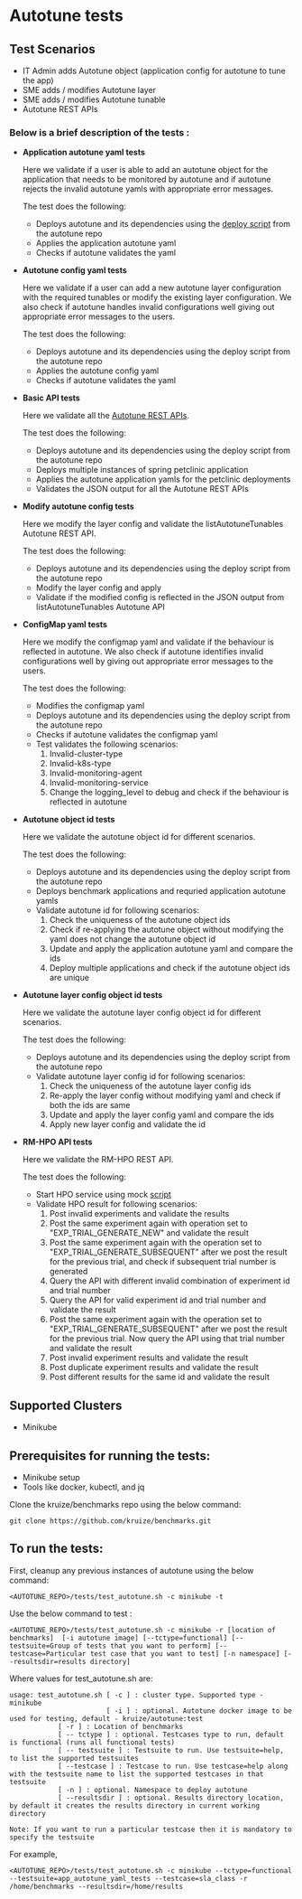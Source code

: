 # **Autotune tests**

## Test Scenarios
- IT Admin adds Autotune object (application config for autotune to tune the app)
- SME adds / modifies Autotune layer
- SME adds / modifies Autotune tunable
- Autotune REST APIs


### Below is a brief description of the tests :

- **Application autotune yaml tests**

  Here we validate if a user is able to add an autotune object for the application that needs to be monitored by autotune and if autotune rejects the invalid autotune yamls with appropriate error messages.
   
   The test does the following:
   - Deploys autotune and its dependencies using the [deploy script](https://github.com/kruize/autotune/blob/master/deploy.sh) from the autotune repo
   - Applies the application autotune yaml 
   - Checks if autotune validates the yaml 

- **Autotune config yaml tests**

  Here we validate if a user can add a new autotune layer configuration with the required tunables or modify the existing layer configuration. We also check if autotune handles invalid configurations well giving out appropriate error messages to the users.
   
   The test does the following:
   - Deploys autotune and its dependencies using the deploy script from the autotune repo
   - Applies the autotune config yaml 
   - Checks if autotune validates the yaml

- **Basic API tests**

  Here we validate all the [Autotune REST APIs](https://github.com/kruize/autotune/blob/master/design/API.md).
  
  The test does the following:
  - Deploys autotune and its dependencies using the deploy script from the autotune repo
  - Deploys multiple instances of spring petclinic application 
  - Applies the autotune application yamls for the petclinic deployments
  - Validates the JSON output for all the Autotune REST APIs 

- **Modify autotune config tests**

  Here we modify the layer config and validate the listAutotuneTunables Autotune REST API.
  
  The test does the following:
  - Deploys autotune and its dependencies using the deploy script from the autotune repo
  - Modify the layer config and apply
  - Validate if the modified config is reflected in the JSON output from listAutotuneTunables Autotune API

- **ConfigMap yaml tests**

  Here we modify the configmap yaml and validate if the behaviour is reflected in autotune. We also check if autotune identifies invalid configurations well by giving out appropriate error messages to the users.
  
  The test does the following:
  - Modifies the configmap yaml
  - Deploys autotune and its dependencies using the deploy script from the autotune repo
  - Checks if autotune validates the configmap yaml
  - Test validates the following scenarios:
  	1. Invalid-cluster-type 
  	2. Invalid-k8s-type
  	3. Invalid-monitoring-agent
  	4. Invalid-monitoring-service
  	5. Change the logging_level to debug and check if the behaviour is reflected in autotune
  
- **Autotune object id tests**

  Here we validate the autotune object id for different scenarios.
  
  The test does the following:
  - Deploys autotune and its dependencies using the deploy script from the autotune repo
  - Deploys benchmark applications and requried application autotune yamls
  - Validate autotune id for following scenarios:
  	1. Check the uniqueness of the autotune object ids
  	2. Check if re-applying the autotune object without modifying the yaml does not change the autotune object id
  	3. Update and apply the application autotune yaml and compare the ids
  	4. Deploy multiple applications and check if the autotune object ids are unique
    
- **Autotune layer config object id tests**

  Here we validate the autotune layer config object id for different scenarios.
  
  The test does the following:
  - Deploys autotune and its dependencies using the deploy script from the autotune repo
  - Validate autotune layer config id for following scenarios:
  	1. Check the uniqueness of the autotune layer config ids
  	2. Re-apply the layer config without modifying yaml and check if both the ids are same
  	3. Update and apply the layer config yaml and compare the ids
  	4. Apply new layer config and validate the id

- **RM-HPO API tests**

  Here we validate the RM-HPO REST API.
  
  The test does the following:

  - Start HPO service using mock [script](/tests/scripts/start_hpo_servers.sh)
  - Validate HPO result for following scenarios:
  	1. Post invalid experiments and validate the results
  	2. Post the same experiment again with operation set to "EXP_TRIAL_GENERATE_NEW" and validate the result
  	3. Post the same experiment again with the operation set to "EXP_TRIAL_GENERATE_SUBSEQUENT" after we post the result for the previous trial, and check if subsequent trial number is generated
  	4. Query the API with different invalid combination of experiment id and trial number
  	5. Query the API for valid experiment id and trial number and validate the result
  	6. Post the same experiment again with the operation set to "EXP_TRIAL_GENERATE_SUBSEQUENT" after we post the result for the previous trial. Now query the API using that trial number and validate the result
  	7. Post invalid experiment results and validate the result
  	8. Post duplicate experiment results and validate the result
  	9. Post different results for the same id and validate the result

## Supported Clusters
- Minikube

## Prerequisites for running the tests:

- Minikube setup 
- Tools like docker, kubectl, and jq

Clone the kruize/benchmarks repo using the below command:

```
git clone https://github.com/kruize/benchmarks.git

```

## To run the tests:

First, cleanup any previous instances of autotune using the below command:

```
<AUTOTUNE_REPO>/tests/test_autotune.sh -c minikube -t
```

Use the below command to test :

```
<AUTOTUNE_REPO>/tests/test_autotune.sh -c minikube -r [location of benchmarks]  [-i autotune image] [--tctype=functional] [--testsuite=Group of tests that you want to perform] [--testcase=Particular test case that you want to test] [-n namespace] [--resultsdir=results directory] 
```

Where values for test_autotune.sh are:

```
usage: test_autotune.sh [ -c ] : cluster type. Supported type - minikube
                        [ -i ] : optional. Autotune docker image to be used for testing, default - kruize/autotune:test
			[ -r ] : Location of benchmarks
			[ -- tctype ] : optional. Testcases type to run, default is functional (runs all functional tests)
			[ -- testsuite ] : Testsuite to run. Use testsuite=help, to list the supported testsuites
			[ --testcase ] : Testcase to run. Use testcase=help along with the testsuite name to list the supported testcases in that testsuite
			[ -n ] : optional. Namespace to deploy autotune
			[ --resultsdir ] : optional. Results directory location, by default it creates the results directory in current working directory

Note: If you want to run a particular testcase then it is mandatory to specify the testsuite

```

For example,

```
<AUTOTUNE_REPO>/tests/test_autotune.sh -c minikube --tctype=functional --testsuite=app_autotune_yaml_tests --testcase=sla_class -r /home/benchmarks --resultsdir=/home/results
```

